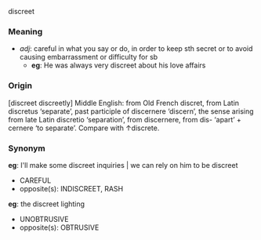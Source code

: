 discreet
### Meaning
+ _adj_: careful in what you say or do, in order to keep sth secret or to avoid causing embarrassment or difficulty for sb
	+ __eg__: He was always very discreet about his love affairs

### Origin

[discreet discreetly] Middle English: from Old French discret, from Latin discretus ‘separate’, past participle of discernere ‘discern’, the sense arising from late Latin discretio ‘separation’, from discernere, from dis- ‘apart’ + cernere ‘to separate’. Compare with ↑discrete.

### Synonym

__eg__: I'll make some discreet inquiries | we can rely on him to be discreet

+ CAREFUL
+ opposite(s): INDISCREET, RASH

__eg__: the discreet lighting

+ UNOBTRUSIVE
+ opposite(s): OBTRUSIVE


